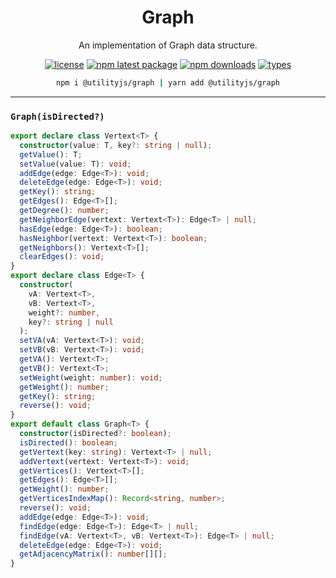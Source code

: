 <div align="center">
  <h1 align="center">
    Graph
  </h1>
</div>

<div align="center">

An implementation of Graph data structure.

[![license](https://img.shields.io/github/license/mimshins/utilityjs?color=212121&style=for-the-badge)](https://github.com/mimshins/utilityjs/blob/main/LICENSE)
[![npm latest package](https://img.shields.io/npm/v/@utilityjs/graph?color=212121&style=for-the-badge)](https://www.npmjs.com/package/@utilityjs/graph)
[![npm downloads](https://img.shields.io/npm/dm/@utilityjs/graph?color=212121&style=for-the-badge)](https://www.npmjs.com/package/@utilityjs/graph)
[![types](https://img.shields.io/npm/types/@utilityjs/graph?color=212121&style=for-the-badge)](https://www.npmjs.com/package/@utilityjs/graph)

```bash
npm i @utilityjs/graph | yarn add @utilityjs/graph
```

</div>

<hr>

### `Graph(isDirected?)`

```ts
export declare class Vertext<T> {
  constructor(value: T, key?: string | null);
  getValue(): T;
  setValue(value: T): void;
  addEdge(edge: Edge<T>): void;
  deleteEdge(edge: Edge<T>): void;
  getKey(): string;
  getEdges(): Edge<T>[];
  getDegree(): number;
  getNeighborEdge(vertext: Vertext<T>): Edge<T> | null;
  hasEdge(edge: Edge<T>): boolean;
  hasNeighbor(vertext: Vertext<T>): boolean;
  getNeighbors(): Vertext<T>[];
  clearEdges(): void;
}
export declare class Edge<T> {
  constructor(
    vA: Vertext<T>,
    vB: Vertext<T>,
    weight?: number,
    key?: string | null
  );
  setVA(vA: Vertext<T>): void;
  setVB(vB: Vertext<T>): void;
  getVA(): Vertext<T>;
  getVB(): Vertext<T>;
  setWeight(weight: number): void;
  getWeight(): number;
  getKey(): string;
  reverse(): void;
}
export default class Graph<T> {
  constructor(isDirected?: boolean);
  isDirected(): boolean;
  getVertext(key: string): Vertext<T> | null;
  addVertext(vertext: Vertext<T>): void;
  getVertices(): Vertext<T>[];
  getEdges(): Edge<T>[];
  getWeight(): number;
  getVerticesIndexMap(): Record<string, number>;
  reverse(): void;
  addEdge(edge: Edge<T>): void;
  findEdge(edge: Edge<T>): Edge<T> | null;
  findEdge(vA: Vertext<T>, vB: Vertext<T>): Edge<T> | null;
  deleteEdge(edge: Edge<T>): void;
  getAdjacencyMatrix(): number[][];
}

```